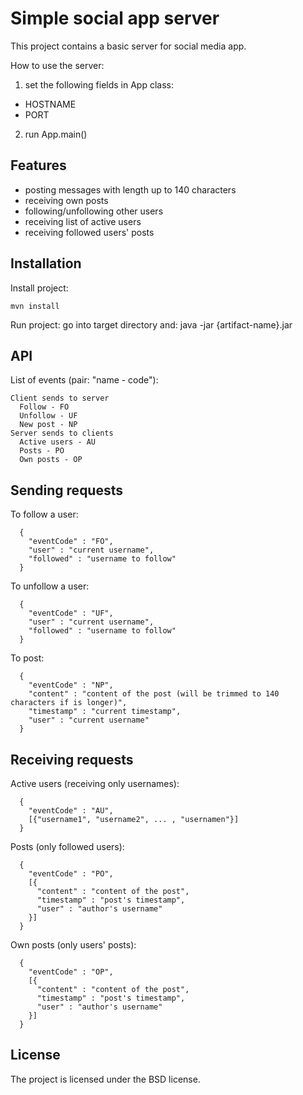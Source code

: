 Simple social app server
========

This project contains a basic server for social media app.


How to use the server:
  1) set the following fields in App class:
  - HOSTNAME
  - PORT
  2) run App.main()
  
 

Features
--------

- posting messages with length up to 140 characters
- receiving own posts
- following/unfollowing other users
- receiving list of active users
- receiving followed users' posts

Installation
------------

Install project:

    mvn install
    
Run project:
go into target directory and:
  java -jar {artifact-name}.jar



API
------------

List of events (pair: "name - code"):
```
Client sends to server
  Follow - FO
  Unfollow - UF
  New post - NP 
Server sends to clients
  Active users - AU
  Posts - PO
  Own posts - OP
```

Sending requests
------------

To follow a user:
```
  {
    "eventCode" : "FO",
    "user" : "current username",
    "followed" : "username to follow"
  }
```

To unfollow a user:
```
  {
    "eventCode" : "UF",
    "user" : "current username",
    "followed" : "username to follow"
  }
```

To post:
```
  {
    "eventCode" : "NP",
    "content" : "content of the post (will be trimmed to 140 characters if is longer)",
    "timestamp" : "current timestamp",
    "user" : "current username"
  }
```

Receiving requests
------------

Active users (receiving only usernames):
```
  { 
    "eventCode" : "AU",
    [{"username1", "username2", ... , "usernamen"}]
  }
```

Posts (only followed users):
```
  { 
    "eventCode" : "PO",
    [{
      "content" : "content of the post",
      "timestamp" : "post's timestamp",
      "user" : "author's username"
    }]
  }
```


Own posts (only users' posts):
```
  { 
    "eventCode" : "OP",
    [{
      "content" : "content of the post",
      "timestamp" : "post's timestamp",
      "user" : "author's username"
    }]
  }
```



License
-------

The project is licensed under the BSD license.

